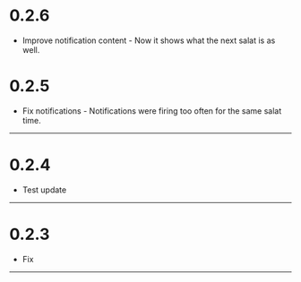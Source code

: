 # 0.2.6

- Improve notification content - Now it shows what the next salat is as well.

# 0.2.5

- Fix notifications - Notifications were firing too often for the same salat time.

---
# 0.2.4

- Test update

---
# 0.2.3

- Fix 

---
